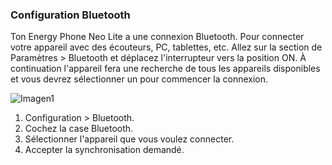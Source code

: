 ### Configuration Bluetooth

Ton Energy Phone Neo Lite a une connexion Bluetooth. Pour connecter votre appareil avec des écouteurs, PC, tablettes, etc. Allez sur la section de Paramètres > Bluetooth et déplacez l'interrupteur vers la position ON. À continuation l'appareil fera une recherche de tous les appareils disponibles et vous devrez sélectionner un pour commencer la connexion.

![Imagen1](http://static.energysistem.com/images/manuals/42435/563882fd7db21.jpg)

1.	Configuration > Bluetooth.
2.	Cochez la case Bluetooth.
3.	Sélectionner l'appareil que vous voulez connecter.
4.	Accepter la synchronisation demandé.


